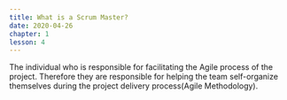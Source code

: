 ```yaml
---
title: What is a Scrum Master?
date: 2020-04-26
chapter: 1
lesson: 4
---
```


The individual who is responsible for facilitating the Agile process of the project. Therefore they are responsible for helping the team self-organize themselves during the project delivery process(Agile Methodology).